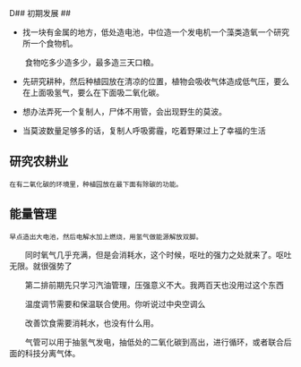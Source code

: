 D## 初期发展 ##


-  找一块有金属的地方，低处造电池，中位造一个发电机一个藻类造氧一个研究所一个食物机。

　　食物吃多少造多少，最多造三天口粮。

-  先研究耕种，然后种植园放在清凉的位置，植物会吸收气体造成低气压，要么在上面吸氢气，要么在下面吸二氧化碳。

-  想办法弄死一个复制人，尸体不用管，会出现野生的莫波。

-  当莫波数量足够多的话，复制人呼吸雾霾，吃着野果过上了幸福的生活


## 研究农耕业 ##
    在有二氧化碳的环境里，种植园放在最下面有除碳的功能。

## 能量管理 ##
    早点造出大电池，然后电解水加上燃烧，用氢气做能源解放双脚。

　　同时氧气几乎充满，但是会消耗水，这个时候，呕吐的强力之处就来了。呕吐无限。就很强势了

　　第二排前期先只学习汽油管理，压强意义不大。我两百天也没用过这个东西

　　温度调节需要和保温联合使用。你听说过中央空调么

　　改善饮食需要消耗水，也没有什么用。

　　气管可以用于抽氢气发电，抽低处的二氧化碳到高出，进行循环，或者联合后面的科技分离气体。